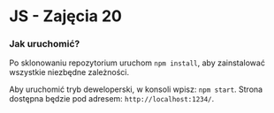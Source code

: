 # JS - Zajęcia 20

### Jak uruchomić?

Po sklonowaniu repozytorium uruchom `npm install`, aby zainstalować wszystkie
niezbędne zależności.

Aby uruchomić tryb deweloperski, w konsoli wpisz: `npm start`.
Strona dostępna będzie pod adresem: `http://localhost:1234/`.
